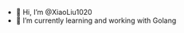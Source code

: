 - 👋 Hi, I’m @XiaoLiu1020
- 🌱 I’m currently learning and working with Golang 

<!---
XiaoLiu1020/XiaoLiu1020 is a ✨ special ✨ repository because its `README.md` (this file) appears on your GitHub profile.
You can click the Preview link to take a look at your changes.
--->
